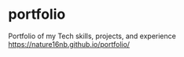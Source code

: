# portfolio
Portfolio of my Tech skills, projects, and experience
https://nature16nb.github.io/portfolio/
